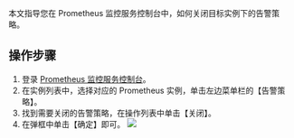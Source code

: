 本文指导您在 Prometheus 监控服务控制台中，如何关闭目标实例下的告警策略。

## 操作步骤

1. 登录 [ Prometheus 监控服务控制台](https://console.cloud.tencent.com/monitor/prometheus)。
2. 在实例列表中，选择对应的 Prometheus 实例，单击左边菜单栏的【告警策略】。
3. 找到需要关闭的告警策略，在操作列表中单击【关闭】。
4. 在弹框中单击【确定】即可。
![](https://main.qcloudimg.com/raw/2890b4dce653c0cbf35a88279b8caf55.png)
